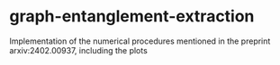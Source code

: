 # graph-entanglement-extraction
Implementation of the numerical procedures mentioned in the preprint arxiv:2402.00937, including the plots
